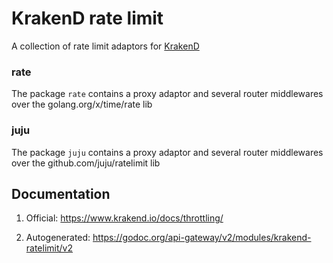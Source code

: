 # KrakenD rate limit

A collection of rate limit adaptors for [KrakenD](https://api-gateway/v2/modules/krakend-ce)

### rate

The package `rate` contains a proxy adaptor and several router middlewares over the golang.org/x/time/rate lib

### juju

The package `juju` contains a proxy adaptor and several router middlewares over the github.com/juju/ratelimit lib

## Documentation

1. Official: https://www.krakend.io/docs/throttling/

2. Autogenerated: https://godoc.org/api-gateway/v2/modules/krakend-ratelimit/v2
